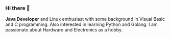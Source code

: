 ### Hi there 👋
<p><strong>Java Developer</strong> and Linux enthusiast with some background in Visual Basic and C programming. Also interested in learning Python and Golang. I am passionate about Hardware and Electronics as a hobby.</p>

<!--
**nielcodeforce/nielcodeforce** is a ✨ _special_ ✨ repository because its `README.md` (this file) appears on your GitHub profile.

Here are some ideas to get you started:

- 🔭 I’m currently working on ...
- 🌱 I’m currently learning ...
- 👯 I’m looking to collaborate on ...
- 🤔 I’m looking for help with ...
- 💬 Ask me about ...
- 📫 How to reach me: ...
- 😄 Pronouns: ...
- ⚡ Fun fact: ...
-->
